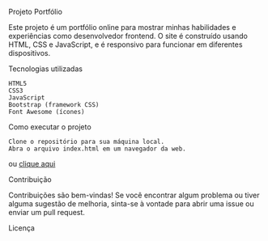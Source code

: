 Projeto Portfólio

Este projeto é um portfólio online para mostrar minhas habilidades e experiências como desenvolvedor frontend. O site é construído usando HTML, CSS e JavaScript, e é responsivo para funcionar em diferentes dispositivos.

Tecnologias utilizadas

    HTML5
    CSS3
    JavaScript
    Bootstrap (framework CSS)
    Font Awesome (ícones)

Como executar o projeto

    Clone o repositório para sua máquina local.
    Abra o arquivo index.html em um navegador da web.
ou [clique aqui](trilhas/desafios/desafio3/)

Contribuição

Contribuições são bem-vindas! Se você encontrar algum problema ou tiver alguma sugestão de melhoria, sinta-se à vontade para abrir uma issue ou enviar um pull request.

Licença
